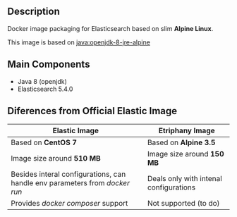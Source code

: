 ## Description

Docker image packaging for Elasticsearch based on slim **Alpine Linux**.

This image is based on [java:openjdk-8-jre-alpine](https://github.com/docker-library/openjdk/blob/master/8-jre/alpine/Dockerfile)

## Main Components

* Java 8 (openjdk)
* Elasticsearch 5.4.0

## Diferences from Official Elastic Image

 Elastic Image                                                              | Etriphany Image
----------------------------------------------------------------------------|-------------------------------------
Based on **CentOS 7**                                                       | Based on **Alpine 3.5**
Image size around **510 MB**                                                | Image size around **150 MB**
Besides interal configurations, can handle env parameters from _docker run_ | Deals only with intenal configurations
Provides _docker composer_ support                                          | Not supported (to do) 
